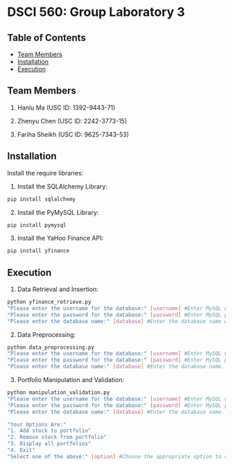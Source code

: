 # DSCI 560: Group Laboratory 3

## Table of Contents

- [Team Members](#team-members)
- [Installation](#installation)
- [Execution](#execution)

## Team Members

1. Hanlu Ma (USC ID: 1392-9443-71)

2. Zhenyu Chen (USC ID: 2242-3773-15)

4. Fariha Sheikh (USC ID: 9625-7343-53)

## Installation

Install the require libraries:

1. Install the SQLAlchemy Library:

```bash
pip install sqlalchemy
```

2. Install the PyMySQL Library:

```bash
pip install pymysql
```

3. Install the YaHoo Finance API:

```bash
pip install yfinance
```

## Execution

1. Data Retrieval and Insertion:

```bash
python yfinance_retrieve.py
"Please enter the username for the database:" [username] #Enter MySQL username.
"Please enter the password for the database:" [password] #Enter MySQL passowrd.
"Please enter the database name:" [database] #Enter the database name where you want to store the data.
```

2. Data Preprocessing:

```bash
python data_preprocessing.py
"Please enter the username for the database:" [username] #Enter MySQL username.
"Please enter the password for the database:" [password] #Enter MySQL passowrd.
"Please enter the database name:" [database] #Enter the database name.
```

3. Portfolio Manipulation and Validation:

```bash
python manipulation_validation.py
"Please enter the username for the database:" [username] #Enter MySQL username.
"Please enter the password for the database:" [password] #Enter MySQL passowrd.
"Please enter the database name:" [database] #Enter the database name.

"Your Options Are:"
"1. Add stock to portfolio"
"2. Remove stock from portfolio"
"3. Display all portfolios"
"4. Exit"
"Select one of the above:" [option] #Choose the appropriate option to operate accordingly.
```

